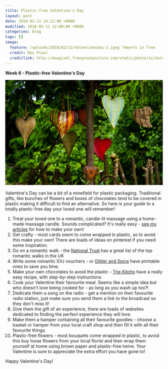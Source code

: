 ```yaml
---
title: Plastic-free Valentine's Day
layout: post
date: 2018-02-11 14:12:00 +0000
modified: 2018-02-11 12:00:00 +0000
categories: blog
tags: []
image:
  feature: /uploads/2018/02/12/Valentinesday-1.jpeg "Hearts in Tree
  credit: Max Pixel
  creditlink: http://maxpixel.freegreatpicture.com/static/photo/1x/Valentines-Day-Heart-Feelings-Romance-Love-2396408.jpg
---
```

**Week 6 - Plastic-free Valentine's Day**

![Hearts hanging in a tree](/uploads/2018/02/12/Valentinesday-1.jpeg "Hearts in Tree")

Valentine's Day can be a bit of a minefield for plastic packaging. Traditional gifts, like bunches of flowers and boxes of chocolates tend to be covered in plastic making it difficult to find an alternative. So here is your guide to a totally plastic-free day your loved one will remember!

 1. Treat your loved one to a romantic, candle-lit massage using a home-made massage candle. Sounds complicated? It's really easy - [see my articles](http://www.myunplasticlife.co.uk/articles/) for how to make your own!
 2. Get crafty - most cards seem to come wrapped in plastic, so to avoid this make your own! There are loads of ideas on pinterest if you need some inspiration.
 3. Go on a romantic walk - the [National Trust](https://www.nationaltrust.org.uk/lists/top-spots-for-a-sprinkle-of-romance "National Trust Romantic walks") has a great list of the top romantic walks in the UK
 4. Write some romantic IOU vouchers - or [Glitter and Spice](https://glitternspice.com/romantic-and-naughty-printable-love-coupons/ "Glitter and Spice ") have printable ones to save you time.
 5. Make your own chocolates to avoid the plastic - [The Kitchn](https://www.thekitchn.com/how-to-make-simple-foolproof-chocolate-truffles-252063 "The Kitchn") have a really easy recipe, with step-by-step instructions.
 6. Cook your Valentine their favourite meal. Seems like a simple idea but who doesn't love being cooked for - as long as you wash up too?!
 7. Dedicate them a song on the radio - get a mention on their favourite radio station, just make sure you send them a link to the broadcast so they don't miss it!
 8. Give them the gift of an experience, there are loads of websites dedicated to finding the perfect experience they will love.
 9. Make them a hamper containing all their favourite goodies - choose a basket or hamper from your local craft shop and then fill it with all their favourite things.
10. Plastic-free flowers - most bouquets come wrapped in plastic, to avoid this buy loose flowers from your local florist and then wrap them yourself at home using brown paper and plastic-free twine. Your Valentine is sure to appreciate the extra effort you have gone to!

Happy Valentine's Day!
